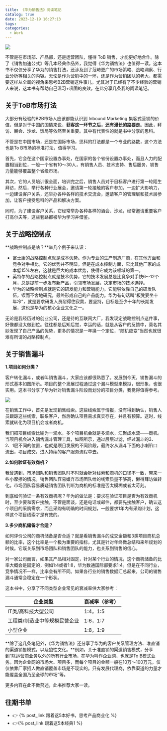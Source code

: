 ```yaml
---
title: 《华为销售法》阅读笔记
catalog: true
date: 2023-12-19 16:27:13
tags:
categories:
  - Work
---
```


![](2023-12-19-16-28-58.png)

不管是在市场部、产品部，还是运营团队，懂得 ToB 销售，才能更好地合作。除了《销售加速公式》等几本经典作品外，我觉得《华为销售法》也值得一读。这本书不仅仅分享了华为的销售打法，还涉及到了范畴更广的市场策略、战略洞察、行业分析等相关的内容。无论是作为营销中的一环，还是作为营销团队的老大，都需要这样从全局的视角来思考B2B营销这件事儿。尤其对于已经有了不少经验的营销人来说，这本书有帮助自己温习+巩固的良效。在此分享几条我的阅读笔记。

## 关于ToB市场打法

大部分有经验的B2B市场人应该都能认识到 Inbound Marketing 集客式营销的价值，但是对于中国的国情来说，**获客这一环节之后，还有漫长的路要走**。因此，拜访、展会、沙龙、饭局等依然至关重要。其中有代表性的就是书中分享的思科。

不管是在中国市场，还是在国际市场，思科的打法都是一个专业的路数，这个方法也是To B市场的标准打法，值得学习。

首先，它会在这个国家设置办事处，在国家的各个省份设置办事处，而且人力的配置相当到位，一般一个省有10～30人，有销售人员、技术支持、售后服务，销售力量能够覆盖整个省级市场。

其次，它的人员培训很全面，培训完之后，销售人员对于目标客户进行第一轮陌生拜访，然后，举行各种行业展会，邀请第一轮接触的客户参加，一边扩大影响力，一边建设客户关系，还举办各种各样的技术交流会，邀请客户的管理层和技术层参加，让客户接受思科的产品和解决方案。

同时，为了建设客户关系，它经常举办各种各样的酒会、沙龙，经常邀请重要客户打高尔夫等，这些套路都被华为学习并借鉴。

## 关于战略控制点

**战略控制点是啥？**举几个例子来认识：

- 富士康的战略控制点就是成本优势。作为专业的生产制造厂商，在其他方面和竞争对手相比，它的优势并不明显，但是在成本控制方面，它比其他厂家的成本低15%左右，这就是巨大的成本优势，使得它成为该领域的第一。
- 英特尔的战略控制点就是技术优势，它的技术发展总是比竞争对手快6～12个月，总是提前一步发布新产品，引领市场发展，决定市场的技术选择。
- 华为的战略控制点就是它的研发能力和营销能力。它能够依靠自己的研发队伍，锲而不舍地研究，最终形成自己的产品能力。华为有句话叫“板凳要坐十年冷”，就是要求研发人员耐得住寂寞，要坚持，目标是至少十年的长期发展，这也是华为的核心企业文化之一。

无论是我经历过的创业公司，还是待的互联网大厂，我发现定战略控制点这件事，好像都没太做到位。往往都是后知后觉，幸运的话，就是从客户的反馈中，莫名其妙发现了自己产品的优势，更多的情况是一年换一个定位，“随机应变”当然也就很难有所谓的战略控制点。

## 关于销售漏斗

**1.项目如何分类？**

客户转化漏斗，或者叫销售漏斗，大家应该都很熟悉了。发展到今天，销售漏斗的形式基本如图所示。项目的整个发展过程通过这个漏斗模型来模拟，很形象，也很实用。这本书分享了华为针对销售漏斗阶段而划分的项目分类，我觉得值得参考。

![](2023-12-19-16-33-06.png)

在销售工作中，首先是发现销售线索。这些线索属于情报，没有得到确认，销售人员跟踪这些线索，联系客户，然后确认项目需求真实存在，并且有预算。这时，线索就转化为项目机会或者商机。

我们把项目线索比喻为一滴水，多个项目机会就是多滴水，汇聚成水流——商机。当项目机会进入销售漏斗管理工具，如图所示，通过层层过滤，经过漏斗的3、2、1层不同的位置，也就是项目发展的不同阶段，最终水从漏斗下面的小喇叭口流出，项目成交，进入持续的客户服务流程中去。

**2.如何验证有效商机？**

我曾遇到，市场团队和销售团队时不时就会针对线索和商机的口径不一致，带来一些小摩擦的情况。销售团队容易嫌弃市场团队给的线索质量不够高，懒得拜访做转化。市场团队容易质疑销售团队判断为商机的标准是否太模糊或者太苛刻。

到底如何验证一条有效商机呢？华为的做法是：要求在验证项目是否为有效商机时，至少要和客户接触，不管是面谈，还是电话或邮件，都要先接触客户，确认这个项目的采购需求，而且采购有明确的时间规划，一般要求1年内有采购计划，这样这个项目线索才是有效的。

**3.多少商机储备才合适？**

如何评价公司的商机储备是否合适？就是看销售漏斗的成交金额和3类项目商机总额的比率，这个比率是一个极为重要的指标，尤其是针对年终做总结和来年规划的时候。它既关系到市场团队和销售团队的能力，也关系到销售的信心。

对一家公司而言，如果其产品相对固定，针对某个行业的情况，这个商机储备的比率大概会是固定的，例如1:4或者1:8，华为数通国际部要求1:4。但是在不同行业，竞争情况不一样，比率会有所不同。如果各行业的销售数据汇总起来，公司的销售漏斗通常会稳定在一个形状。

这本书中，分享了不同类型企业常见的衰减率供大家参考：

|企业类型 | 衰减率（参考）|
|---|---|
|IT类/高科技大型公司| 1:4，1:5 |
|工程类/制造业中等规模民营企业| 1:6，1:7|
|小型企业|1:8，1:9|

**除了这几条笔记外，《华为销售法》还分享了华为的客户关系管理方法、准直销的渠道销售模式，以及狼性文化。**例如，关于准直销的渠道销售模式，分享到“除运营商业务以外的所有行业市场，在华为叫作企业网，也就是To B模式业务。因为企业网的市场大、项目多，而每个项目的金额一般在10万～100万元，仅仅依靠厂家招人做直销覆盖市场是不现实的。只有发展代理商，依靠渠道的力量才能覆盖全国乃至全球的市场”等。

更多内容在此不做赘述，此书推荐大家一读。

## 往期书单

- 👉 {% post_link 跟着这5本好书，思考产品商业化 %}
- 👉{% post_link 跟着这5本经典1 %}